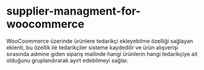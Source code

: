 # supplier-managment-for-woocommerce
WooCoommerce üzerinde ürünlere tedarikçi ekleyebilme özelliği sağlayan eklenti, bu özellik ile tedarikçiler sisteme kaydedilir ve ürün alışverişi sırasında admine giden sipariş mailinde hangi ürünlerin hangi tedarikçiye ait olduğunu gruplandırarak ayırt edebilmeyi sağlar.

